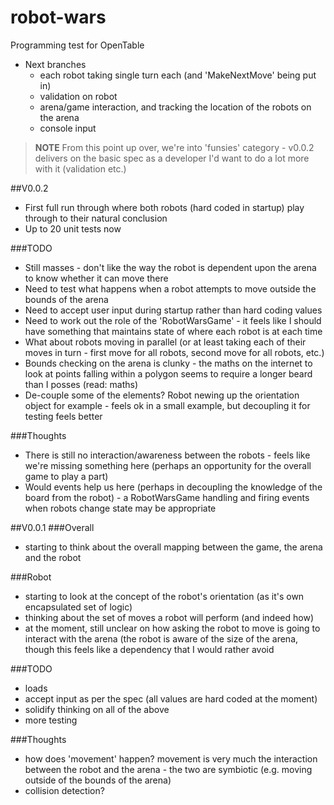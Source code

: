 # robot-wars
Programming test for OpenTable




- Next branches
	- each robot taking single turn each (and 'MakeNextMove' being put in)
	- validation on robot 
	- arena/game interaction, and tracking the location of the robots on the arena
	- console input












> **NOTE** From this point up over, we're into 'funsies' category - v0.0.2 delivers on the basic spec
> as a developer I'd want to do a lot more with it (validation etc.)



##V0.0.2
- First full run through where both robots (hard coded in startup) play through to their natural conclusion
- Up to 20 unit tests now

###TODO
- Still masses - don't like the way the robot is dependent upon the arena to know whether it can move there
- Need to test what happens when a robot attempts to move outside the bounds of the arena
- Need to accept user input during startup rather than hard coding values
- Need to work out the role of the 'RobotWarsGame' - it feels like I should have something that maintains state of where each robot is at each time
- What about robots moving in parallel (or at least taking each of their moves in turn - first move for all robots, second move for all robots, etc.)
- Bounds checking on the arena is clunky - the maths on the internet to look at points falling within a polygon seems to require a longer beard than I posses (read: maths)
- De-couple some of the elements? Robot newing up the orientation object for example - feels ok in a small example, but decoupling it for testing feels better

###Thoughts
- There is still no interaction/awareness between the robots - feels like we're missing something here (perhaps an opportunity for the overall game to play a part)
- Would events help us here (perhaps in decoupling the knowledge of the board from the robot) - a RobotWarsGame handling and firing events when robots change state may be appropriate



##V0.0.1
###Overall
- starting to think about the overall mapping between the game, the arena and the robot

###Robot
- starting to look at the concept of the robot's orientation (as it's own encapsulated set of logic)
- thinking about the set of moves a robot will perform (and indeed how)
- at the moment, still unclear on how asking the robot to move is going to interact with the arena (the robot is aware of the size of the arena, though this feels like a dependency that I would rather avoid

###TODO
- loads
- accept input as per the spec (all values are hard coded at the moment)
- solidify thinking on all of the above
- more testing

###Thoughts
- how does 'movement' happen? movement is very much the interaction between the robot and the arena - the two are symbiotic (e.g. moving outside of the bounds of the arena)
- collision detection?
